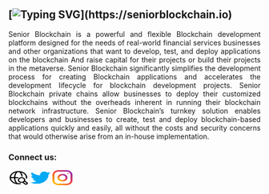 ## [![Typing SVG](https://readme-typing-svg.herokuapp.com?center=true&lines=Welcome+to+Senior+Bloclchain+!)](https://seniorblockchain.io)

<p align="justify">Senior Blockchain is a powerful and flexible Blockchain development platform designed for the needs of real-world financial services businesses and other organizations that want to develop, test, and deploy applications on the blockchain And raise capital for their projects or build their projects in the metaverse. Senior Blockchain significantly simplifies the development process for creating Blockchain applications and accelerates the development lifecycle for blockchain development projects. Senior Blockchain private chains allow businesses to deploy their customized blockchains without the overheads inherent in running their blockchain network infrastructure. Senior Blockchain’s turnkey solution enables developers and businesses to create, test and deploy blockchain-based applications quickly and easily, all without the costs and security concerns that would otherwise arise from an in-house implementation.
</p>
<h3 align="left">Connect us:</h3>

<p align="left">
 
<a href="https://seniorblockchain.io" target="blank"><img align="center" src="https://raw.githubusercontent.com/seniorblockchain/.github/main/profile/icons/web.svg" alt="amirpourmand76" height="30" width="40" /></a>
<a href="https://twitter.com/seniorblock" target="blank"><img align="center" src="https://raw.githubusercontent.com/seniorblockchain/.github/main/profile/icons/twitter.svg" alt="seniorblockchain" height="30" width="40" /></a>
<a href="https://instagram.com/seniorblockchain" target="blank"><img align="center" src="https://raw.githubusercontent.com/seniorblockchain/.github/main/profile/icons/instagram.svg" alt="seniorblockchain" height="30" width="40" /></a>

</p>
